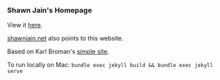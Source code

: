 ### Shawn Jain's Homepage

View it [here](https://darkmatter08.github.io/).

[shawnjain.net](shawnjain.net) also points to this website.

Based on Karl Broman's [simple site](https://github.com/kbroman/simple_site).

To run locally on Mac:
`bundle exec jekyll build && bundle exec jekyll serve`
